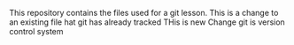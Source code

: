 This repository contains the files used for a git lesson.
This  is a change to an existing file hat git has already tracked
THis is new Change
git is version control system
